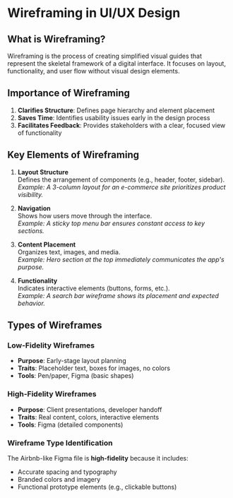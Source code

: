 # Wireframing in UI/UX Design

## What is Wireframing?
Wireframing is the process of creating simplified visual guides that represent the skeletal framework of a digital interface. It focuses on layout, functionality, and user flow without visual design elements.

## Importance of Wireframing
1. **Clarifies Structure**: Defines page hierarchy and element placement
2. **Saves Time**: Identifies usability issues early in the design process
3. **Facilitates Feedback**: Provides stakeholders with a clear, focused view of functionality

## Key Elements of Wireframing

1. **Layout Structure**  
   Defines the arrangement of components (e.g., header, footer, sidebar).  
   *Example: A 3-column layout for an e-commerce site prioritizes product visibility.*

2. **Navigation**  
   Shows how users move through the interface.  
   *Example: A sticky top menu bar ensures constant access to key sections.*

3. **Content Placement**  
   Organizes text, images, and media.  
   *Example: Hero section at the top immediately communicates the app's purpose.*

4. **Functionality**  
   Indicates interactive elements (buttons, forms, etc.).  
   *Example: A search bar wireframe shows its placement and expected behavior.*

## Types of Wireframes

### Low-Fidelity Wireframes
- **Purpose**: Early-stage layout planning  
- **Traits**: Placeholder text, boxes for images, no colors  
- **Tools**: Pen/paper, Figma (basic shapes)

### High-Fidelity Wireframes  
- **Purpose**: Client presentations, developer handoff  
- **Traits**: Real content, colors, interactive elements  
- **Tools**: Figma (detailed components)

### Wireframe Type Identification  
The Airbnb-like Figma file is **high-fidelity** because it includes:  
- Accurate spacing and typography  
- Branded colors and imagery  
- Functional prototype elements (e.g., clickable buttons)
